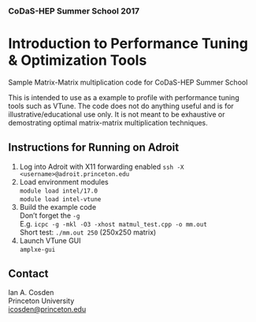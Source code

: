 ### CoDaS-HEP Summer School 2017
# Introduction to Performance Tuning & Optimization Tools


Sample Matrix-Matrix multiplication code for CoDaS-HEP Summer School

This is intended to use as a example to profile with performance tuning tools such as VTune.  The code does not do anything useful and is for illustrative/educational use only.  It is not meant to be exhaustive or demostrating optimal matrix-matrix multiplication techniques.

## Instructions for Running on Adroit

1. Log into Adroit with X11 forwarding enabled
`ssh -X <username>@adroit.princeton.edu`
1. Load environment modules  
`module load intel/17.0`  
`module load intel-vtune`
1. Build the example code  
  Don’t forget the `-g`  
  E.g. `icpc -g -mkl -O3 -xhost matmul_test.cpp -o mm.out`   
  Short test: `./mm.out 250` (250x250 matrix)   
1. Launch VTune GUI  
`amplxe-gui`


## Contact
Ian A. Cosden  
Princeton University  
icosden@princeton.edu

  
